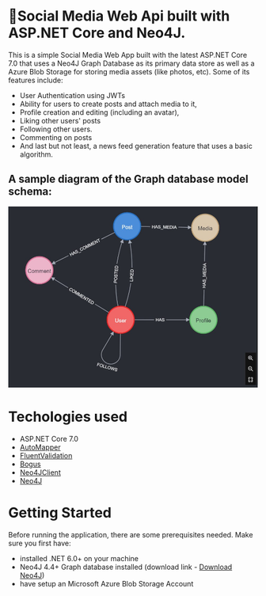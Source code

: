 # 📱Social Media Web Api built with ASP.NET Core and Neo4J.

This is a simple Social Media Web App built with the latest ASP.NET Core 7.0 that uses a Neo4J Graph Database as its primary data store as well as a Azure Blob Storage for storing media assets (like photos, etc). Some of its features include:

-  User Authentication using JWTs
-  Ability for users to create posts and attach media to it,
-  Profile creation and editing (including an avatar),
-  Liking other users' posts
-  Following other users.
-  Commenting on posts
-  And last but not least, a news feed generation feature that uses a basic algorithm.

## A sample diagram of the Graph database model schema:

![Neo4J model schema][neo4j-model-schema]

# Techologies used

-  ASP.NET Core 7.0
-  [AutoMapper](AutoMapper)
-  [FluentValidation](FluentValidation)
-  [Bogus](Bogus)
-  [Neo4JClient]
-  [Neo4J]

[automapper]: www.automapper.com
[neo4j]: https://neo4j.com/
[neo4jclient]: https://github.com/DotNet4Neo4j/Neo4jClient
[fluentvalidation]: www.fluent-validation.com
[neo4j-model-schema]: https://github.com/vnikolaew/ShareBook/blob/main/neo4j-model-schema.jpg?raw=true
[download neo4j]: https://neo4j.com/download-center

# Getting Started

Before running the application, there are some prerequisites needed. Make sure you first have:

-  installed .NET 6.0+ on your machine
-  Neo4J 4.4+ Graph database installed (download link - [Download Neo4J])
-  have setup an Microsoft Azure Blob Storage Account
